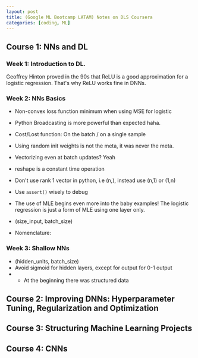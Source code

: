 ```yaml
---
layout: post
title: (Google ML Bootcamp LATAM) Notes on DLS Coursera
categories: [coding, ML]
---
```



## Course 1: NNs and DL

### Week 1: Introduction to DL.
Geoffrey Hinton proved in the 90s that ReLU is a good approximation for a logistic regression. That's  why ReLU works fine in DNNs.

### Week 2: NNs Basics

* Non-convex loss function minimum when using MSE for logistic
* Python Broadcasting is more powerful than expected haha. 
* Cost/Lost function: On the batch / on a single sample
* Using random init weights is not the meta, it was never the meta.
* Vectorizing even at batch updates? Yeah
* reshape is a constant time operation
* Don't use rank 1 vector in python, i.e (n,), instead use (n,1) or (1,n)
* Use `assert()` wisely to debug
* The use of MLE begins even more into the baby examples! The logistic regression is just a form of MLE using one layer only.
* (size_input, batch_size)

*  Nomenclature:



###  Week 3: Shallow NNs

* (hidden_units, batch_size)
* Avoid sigmoid for hidden layers, except for output for 0-1 output
* - At the beginning there was structured data

## Course 2: Improving DNNs: Hyperparameter Tuning, Regularization and Optimization

## Course 3: Structuring Machine Learning Projects

## Course 4: CNNs

